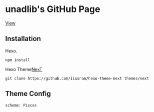 # unadlib's GitHub Page

[View](https://unadlib.github.io/)

## Installation

Hexo.

```
npm install
```

Hexo Theme[NexT](http://theme-next.iissnan.com/)
```
git clone https://github.com/iissnan/hexo-theme-next themes/next
```
## Theme Config
```
scheme: Pisces
```